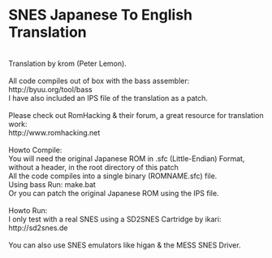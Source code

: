 SNES Japanese To English Translation
=====================================
<br />
Translation by krom (Peter Lemon).<br />
<br />
All code compiles out of box with the bass assembler:<br />
http://byuu.org/tool/bass<br />
I have also included an IPS file of the translation as a patch.<br />
<br />
Please check out RomHacking & their forum, a great resource for translation work:<br />
http://www.romhacking.net<br />
<br />
Howto Compile:<br />
You will need the original Japanese ROM in .sfc (Little-Endian) Format, without a header, in the root directory of this patch<br />
All the code compiles into a single binary (ROMNAME.sfc) file.<br />
Using bass Run: make.bat<br />
Or you can patch the original Japanese ROM using the IPS file.<br />
<br />
Howto Run:<br />
I only test with a real SNES using a SD2SNES Cartridge by ikari:<br />
http://sd2snes.de<br />
<br />
You can also use SNES emulators like higan & the MESS SNES Driver.
